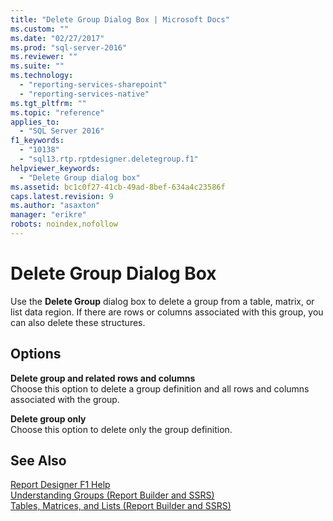 ```yaml
---
title: "Delete Group Dialog Box | Microsoft Docs"
ms.custom: ""
ms.date: "02/27/2017"
ms.prod: "sql-server-2016"
ms.reviewer: ""
ms.suite: ""
ms.technology: 
  - "reporting-services-sharepoint"
  - "reporting-services-native"
ms.tgt_pltfrm: ""
ms.topic: "reference"
applies_to: 
  - "SQL Server 2016"
f1_keywords: 
  - "10138"
  - "sql13.rtp.rptdesigner.deletegroup.f1"
helpviewer_keywords: 
  - "Delete Group dialog box"
ms.assetid: bc1c0f27-41cb-49ad-8bef-634a4c23586f
caps.latest.revision: 9
ms.author: "asaxton"
manager: "erikre"
robots: noindex,nofollow
---
```

# Delete Group Dialog Box
  Use the **Delete Group** dialog box to delete a group from a table, matrix, or list data region. If there are rows or columns associated with this group, you can also delete these structures.  
  
## Options  
 **Delete group and related rows and columns**  
 Choose this option to delete a group definition and all rows and columns associated with the group.  
  
 **Delete group only**  
 Choose this option to delete only the group definition.  
  
## See Also  
 [Report Designer F1 Help](../reporting-services/tools/report-designer-f1-help.md)   
 [Understanding Groups &#40;Report Builder and SSRS&#41;](../reporting-services/report-design/understanding-groups-report-builder-and-ssrs.md)   
 [Tables, Matrices, and Lists &#40;Report Builder and SSRS&#41;](../reporting-services/report-design/tables-matrices-and-lists-report-builder-and-ssrs.md)  
  
  